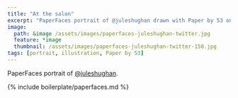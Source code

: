 ```yaml
---
title: "At the salon"
excerpt: "PaperFaces portrait of @juleshughan drawn with Paper by 53 on an iPad."
image: 
  path: &image /assets/images/paperfaces-juleshughan-twitter.jpg 
  feature: *image
  thumbnail: /assets/images/paperfaces-juleshughan-twitter-150.jpg
tags: [portrait, illustration, Paper by 53]
---
```


PaperFaces portrait of [@juleshughan](http://twitter.com/juleshughan).

{% include boilerplate/paperfaces.md %}
